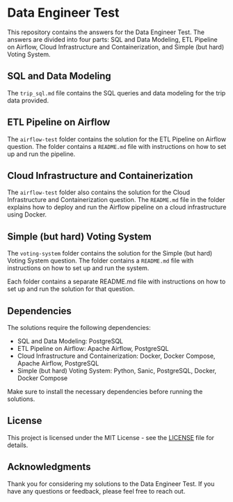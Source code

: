 # Data Engineer Test

This repository contains the answers for the Data Engineer Test. The answers are divided into four parts: SQL and Data Modeling, ETL Pipeline on Airflow, Cloud Infrastructure and Containerization, and Simple (but hard) Voting System.

## SQL and Data Modeling

The `trip_sql.md` file contains the SQL queries and data modeling for the trip data provided.

## ETL Pipeline on Airflow

The `airflow-test` folder contains the solution for the ETL Pipeline on Airflow question. The folder contains a `README.md` file with instructions on how to set up and run the pipeline.

## Cloud Infrastructure and Containerization

The `airflow-test` folder also contains the solution for the Cloud Infrastructure and Containerization question. The `README.md` file in the folder explains how to deploy and run the Airflow pipeline on a cloud infrastructure using Docker.

## Simple (but hard) Voting System

The `voting-system` folder contains the solution for the Simple (but hard) Voting System question. The folder contains a `README.md` file with instructions on how to set up and run the system.

Each folder contains a separate README.md file with instructions on how to set up and run the solution for that question.

## Dependencies

The solutions require the following dependencies:

- SQL and Data Modeling: PostgreSQL
- ETL Pipeline on Airflow: Apache Airflow, PostgreSQL
- Cloud Infrastructure and Containerization: Docker, Docker Compose, Apache Airflow, PostgreSQL
- Simple (but hard) Voting System: Python, Sanic, PostgreSQL, Docker, Docker Compose

Make sure to install the necessary dependencies before running the solutions.

## License

This project is licensed under the MIT License - see the [LICENSE](LICENSE) file for details.

## Acknowledgments

Thank you for considering my solutions to the Data Engineer Test. If you have any questions or feedback, please feel free to reach out.

